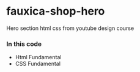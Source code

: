 # fauxica-shop-hero
Hero section html css from youtube design course

### In this code
- Html Fundamental
- CSS Fundamental
